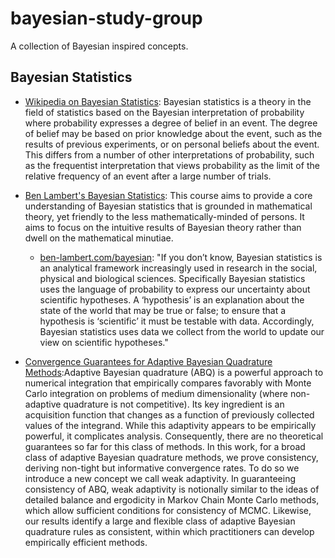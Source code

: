 # bayesian-study-group
A collection of Bayesian inspired concepts.

## Bayesian Statistics
- [Wikipedia on Bayesian Statistics](https://en.wikipedia.org/wiki/Bayesian_statistics): Bayesian statistics is a theory in the field of statistics based on the Bayesian interpretation of probability where probability expresses a degree of belief in an event. The degree of belief may be based on prior knowledge about the event, such as the results of previous experiments, or on personal beliefs about the event. This differs from a number of other interpretations of probability, such as the frequentist interpretation that views probability as the limit of the relative frequency of an event after a large number of trials.

- [Ben Lambert's Bayesian Statistics](https://www.youtube.com/playlist?list=PLwJRxp3blEvZ8AKMXOy0fc0cqT61GsKCG): This course aims to provide a core understanding of Bayesian statistics  that is grounded in mathematical theory, yet friendly to the less mathematically-minded of persons. It aims to focus on the intuitive results of Bayesian theory rather than dwell on the mathematical minutiae.
  - [ben-lambert.com/bayesian](https://ben-lambert.com/bayesian/): "If you don’t know, Bayesian statistics is an analytical framework increasingly used in research in the social, physical and biological sciences. Specifically Bayesian statistics uses the language of probability to express our uncertainty about scientific hypotheses. A ‘hypothesis’ is an explanation about the state of the world that may be true or false; to ensure that a hypothesis is ‘scientific’ it must be testable with data. Accordingly, Bayesian statistics uses data we collect from the world to update our view on scientific hypotheses."

- [Convergence Guarantees for Adaptive Bayesian Quadrature Methods](https://arxiv.org/abs/1905.10271):Adaptive Bayesian quadrature (ABQ) is a powerful approach to numerical integration that empirically compares favorably with Monte Carlo integration on problems of medium dimensionality (where non-adaptive quadrature is not competitive). Its key ingredient is an acquisition function that changes as a function of previously collected values of the integrand. While this adaptivity appears to be empirically powerful, it complicates analysis. Consequently, there are no theoretical guarantees so far for this class of methods. In this work, for a broad class of adaptive Bayesian quadrature methods, we prove consistency, deriving non-tight but informative convergence rates. To do so we introduce a new concept we call weak adaptivity. In guaranteeing consistency of ABQ, weak adaptivity is notionally similar to the ideas of detailed balance and ergodicity in Markov Chain Monte Carlo methods, which allow sufficient conditions for consistency of MCMC. Likewise, our results identify a large and flexible class of adaptive Bayesian quadrature rules as consistent, within which practitioners can develop empirically efficient methods.
